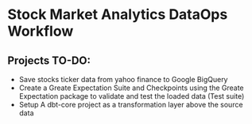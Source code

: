 # Stock Market Analytics DataOps Workflow

## Projects TO-DO:
- Save stocks ticker data from yahoo finance to Google BigQuery
- Create a Greate Expectation Suite and Checkpoints using the Greate Expectation package to validate and test the loaded data (Test suite)
- Setup A dbt-core project as a transformation layer above the source data

